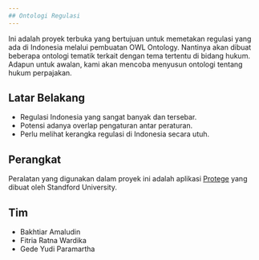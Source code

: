 ```yaml
---
## Ontologi Regulasi
---
```


Ini adalah proyek terbuka yang bertujuan untuk memetakan regulasi yang ada di Indonesia melalui pembuatan OWL Ontology. Nantinya akan dibuat beberapa ontologi tematik terkait dengan tema tertentu di bidang hukum. Adapun untuk awalan, kami akan mencoba menyusun ontologi tentang hukum perpajakan.

## Latar Belakang

- Regulasi Indonesia yang sangat banyak dan tersebar.
- Potensi adanya overlap pengaturan antar peraturan.
- Perlu melihat kerangka regulasi di Indonesia secara utuh.

## Perangkat

Peralatan yang digunakan dalam proyek ini adalah aplikasi [Protege](https://protege.stanford.edu/) yang dibuat oleh Standford University.

## Tim

- Bakhtiar Amaludin
- Fitria Ratna Wardika
- Gede Yudi Paramartha
